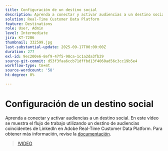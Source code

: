 ```yaml
---
title: Configuración de un destino social
description: Aprenda a conectar y activar audiencias a un destino social en Adobe Real-Time CDP.
solution: Real-Time Customer Data Platform
feature: Destinations
role: User, Admin
level: Intermediate
jira: KT-7206
thumbnail: 332599.jpg
last-substantial-update: 2025-09-17T00:00:00Z
duration: 277
exl-id: 9ec200e6-8ef9-47f5-98ca-1c1a2da3fb29
source-git-commit: d53f3faa6ccb71dffbd13f4060ad56c3cc19b5e4
workflow-type: tm+mt
source-wordcount: '58'
ht-degree: 0%

---
```


# Configuración de un destino social

Aprenda a conectar y activar audiencias a un destino social. En este vídeo se muestra el flujo de trabajo utilizando un destino de audiencias coincidentes de LinkedIn en Adobe Real-Time Customer Data Platform.  Para obtener más información, revise la [documentación](https://experienceleague.adobe.com/es/docs/experience-platform/destinations/catalog/social/overview).

>[!VIDEO](https://video.tv.adobe.com/v/332599/?learn=on&enablevpops)

